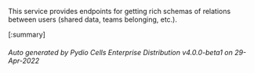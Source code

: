 






This service provides endpoints for getting rich schemas of relations between users (shared data, teams belonging, etc.).

[:summary]

###### Auto generated by Pydio Cells Enterprise Distribution v4.0.0-beta1 on 29-Apr-2022
